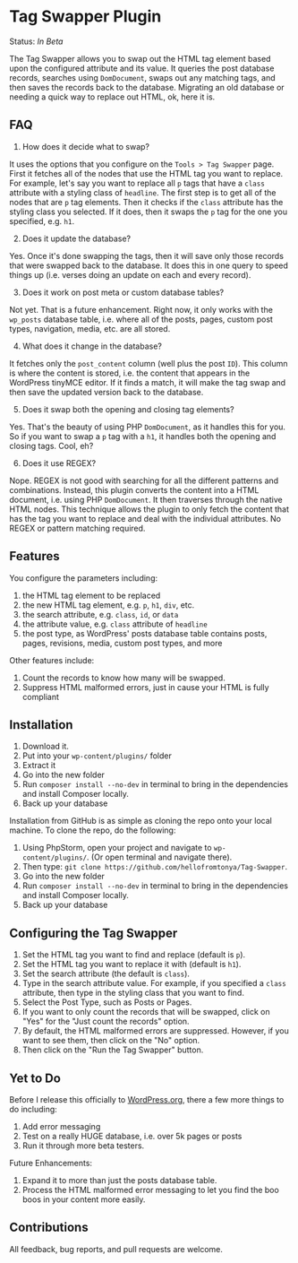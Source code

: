 # Tag Swapper Plugin

Status:  *In Beta*

The Tag Swapper allows you to swap out the HTML tag element based upon the configured attribute and its value.  It queries the post database records, searches using `DomDocument`, swaps out any matching tags, and then saves the records back to the database.  Migrating an old database or needing a quick way to replace out HTML, ok, here it is.

## FAQ

1. How does it decide what to swap?

It uses the options that you configure on the `Tools > Tag Swapper` page.  First it fetches all of the nodes that use the HTML tag you want to replace.  For example, let's say you want to replace all `p` tags that have a `class` attribute with a styling class of `headline`.  The first step is to get all of the nodes that are `p` tag elements.  Then it checks if the `class` attribute has the styling class you selected.  If it does, then it swaps the `p` tag for the one you specified, e.g. `h1`.

2. Does it update the database?

Yes.  Once it's done swapping the tags, then it will save only those records that were swapped back to the database.  It does this in one query to speed things up (i.e. verses doing an update on each and every record).

3. Does it work on post meta or custom database tables?

Not yet. That is a future enhancement.  Right now, it only works with the `wp_posts` database table, i.e. where all of the posts, pages, custom post types, navigation, media, etc. are all stored.

4. What does it change in the database?

It fetches only the `post_content` column (well plus the post `ID`).  This column is where the content is stored, i.e. the content that appears in the WordPress tinyMCE editor.  If it finds a match, it will make the tag swap and then save the updated version back to the database.

5. Does it swap both the opening and closing tag elements?

Yes.  That's the beauty of using PHP `DomDocument`, as it handles this for you.  So if you want to swap a `p` tag with a `h1`, it handles both the opening and closing tags. Cool, eh?

6. Does it use REGEX?

Nope.  REGEX is not good with searching for all the different patterns and combinations.  Instead, this plugin converts the content into a HTML document, i.e. using PHP `DomDocument`.  It then traverses through the native HTML nodes.  This technique allows the plugin to only fetch the content that has the tag you want to replace and deal with the individual attributes.  No REGEX or pattern matching required.

## Features

You configure the parameters including:

1. the HTML tag element to be replaced
2. the new HTML tag element, e.g. `p`, `h1`, `div`, etc.
3. the search attribute, e.g. `class`, `id`, or `data`
4. the attribute value, e.g. `class` attribute of `headline`
5. the post type, as WordPress' posts database table contains posts, pages, revisions, media, custom post types, and more

Other features include:

1. Count the records to know how many will be swapped.
2. Suppress HTML malformed errors, just in cause your HTML is fully compliant

## Installation

1. Download it.
2. Put into your `wp-content/plugins/` folder
3. Extract it
4. Go into the new folder
5. Run `composer install --no-dev` in terminal to bring in the dependencies and install Composer locally.
6. Back up your database

Installation from GitHub is as simple as cloning the repo onto your local machine.  To clone the repo, do the following:

1. Using PhpStorm, open your project and navigate to `wp-content/plugins/`. (Or open terminal and navigate there).
2. Then type: `git clone https://github.com/hellofromtonya/Tag-Swapper`.
3. Go into the new folder
4. Run `composer install --no-dev` in terminal to bring in the dependencies and install Composer locally.
5. Back up your database

## Configuring the Tag Swapper

1. Set the HTML tag you want to find and replace (default is `p`).
2. Set the HTML tag you want to replace it with (default is `h1`).
3. Set the search attribute (the default is `class`).
4. Type in the search attribute value.  For example, if you specified a `class` attribute, then type in the styling class that you want to find.
5. Select the Post Type, such as Posts or Pages.
6. If you want to only count the records that will be swapped, click on "Yes" for the "Just count the records" option.
7. By default, the HTML malformed errors are suppressed.  However, if you want to see them, then click on the "No" option.
8. Then click on the "Run the Tag Swapper" button.

## Yet to Do

Before I release this officially to [WordPress.org](https://worpress.org), there a few more things to do including:

1. Add error messaging
2. Test on a really HUGE database, i.e. over 5k pages or posts
3. Run it through more beta testers.

Future Enhancements:

1. Expand it to more than just the posts database table.
2. Process the HTML malformed error messaging to let you find the boo boos in your content more easily.

## Contributions

All feedback, bug reports, and pull requests are welcome.